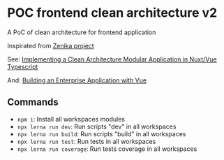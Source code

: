 # POC frontend clean architecture v2

A PoC of clean architecture for frontend application

Inspirated from [Zenika project](https://github.com/Zenika/grenoble-hands-on-front-clean-architecture)

See: [Implementing a Clean Architecture Modular Application in Nuxt/Vue Typescript](https://dirodriguezm.gitlab.io/nuxt-clean-architecture.html)

And: [Building an Enterprise Application with Vue](https://javascript.plainenglish.io/building-vue-enterprise-application-part-0-overture-6d41bea14236)

## Commands

- `npm i`: Install all workspaces modules
- `npx lerna run dev`: Run scripts "dev" in all workspaces
- `npx lerna run build`: Run scripts "build" in all workspaces
- `npx lerna run test`: Run  tests in all workspaces
- `npx lerna run coverage`: Run  tests coverage in all workspaces
